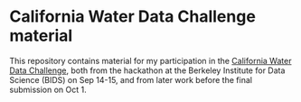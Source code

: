 # California Water Data Challenge material

This repository contains material for my participation in the [California Water Data Challenge](http://waterchallenge.data.ca.gov/), both from the hackathon at the Berkeley Institute for Data Science (BIDS) on Sep 14-15, and from later work before the final submission on Oct 1.
